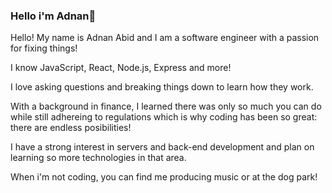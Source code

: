 ### Hello i'm Adnan👋

Hello! My name is Adnan Abid and I am a software engineer with a passion for fixing things!

I know JavaScript, React, Node.js, Express and more!

I love asking questions and breaking things down to learn how they work. 

With a background in finance, I learned there was only so much you can do while still adhereing to regulations which is why coding has been so great: there are endless posibilities! 

I have a strong interest in servers and back-end development and plan on learning so more technologies in that area.

When i'm not coding, you can find me producing music or at the dog park!




<!--
**addy-abid/addy-abid** is a ✨ _special_ ✨ repository because its `README.md` (this file) appears on your GitHub profile.

Here are some ideas to get you started:

- 🔭 I’m currently working on ...
- 🌱 I’m currently learning ...
- 👯 I’m looking to collaborate on ...
- 🤔 I’m looking for help with ...
- 💬 Ask me about ...
- 📫 How to reach me: ...
- 😄 Pronouns: ...
- ⚡ Fun fact: ...
-->
